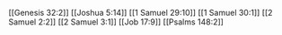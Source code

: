 [[Genesis 32:2]]
[[Joshua 5:14]]
[[1 Samuel 29:10]]
[[1 Samuel 30:1]]
[[2 Samuel 2:2]]
[[2 Samuel 3:1]]
[[Job 17:9]]
[[Psalms 148:2]]
